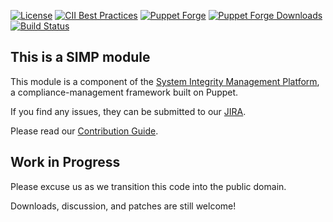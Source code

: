 [![License](https://img.shields.io/:license-apache-blue.svg)](http://www.apache.org/licenses/LICENSE-2.0.html)
[![CII Best Practices](https://bestpractices.coreinfrastructure.org/projects/73/badge)](https://bestpractices.coreinfrastructure.org/projects/73)
[![Puppet Forge](https://img.shields.io/puppetforge/v/simp/network.svg)](https://forge.puppetlabs.com/simp/network)
[![Puppet Forge Downloads](https://img.shields.io/puppetforge/dt/simp/network.svg)](https://forge.puppetlabs.com/simp/network)
[![Build Status](https://travis-ci.org/simp/pupmod-simp-network.svg)](https://travis-ci.org/simp/pupmod-simp-network)


## This is a SIMP module

This module is a component of the [System Integrity Management Platform](https://simp-project.com),
a compliance-management framework built on Puppet.

If you find any issues, they can be submitted to our [JIRA](https://simp-project.atlassian.net/).

Please read our [Contribution Guide](https://simp.readthedocs.io/en/stable/contributors_guide/index.html).

## Work in Progress

Please excuse us as we transition this code into the public domain.

Downloads, discussion, and patches are still welcome!
